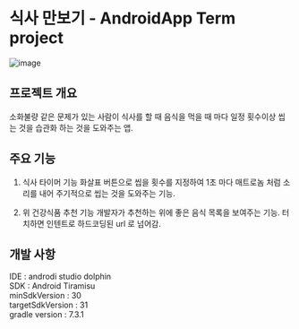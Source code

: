 # 식사 만보기 - AndroidApp Term project

![image](https://user-images.githubusercontent.com/53043464/210194040-a633ef53-d40c-4180-9097-458c8e38ff1c.png)

## 프로젝트 개요
소화불량 같은 문제가 있는 사람이 식사를 할 때 음식을 먹을 때 마다 일정 횟수이상 씹는 것을 습관화 하는 것을 도와주는 앱.

## 주요 기능
1. 식사 타이머 기능
화살표 버튼으로 씹을 횟수를 지정하여 1초 마다 매트로놈 처럼 소리를 내어 주기적으로 씹는 것을 도와주는 기능.<br>

2. 위 건강식품 추천 기능
개발자가 추천하는 위에 좋은 음식 목록을 보여주는 기능. 터치하면 인텐트로 하드코딩된 url 로 넘어감.<br>

## 개발 사항
IDE : androdi studio dolphin<br>
SDK : Android Tiramisu<br>
minSdkVersion : 30<br>
targetSdkVersion : 31<br>
gradle version : 7.3.1

